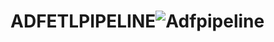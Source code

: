 # ADFETLPIPELINE![Adfpipeline](https://github.com/Payasgo/ADFETLPIPELINE/assets/138502330/f7d1d065-31b0-4d25-88f5-d3f0272d58a4)
